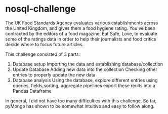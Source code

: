 # nosql-challenge
The UK Food Standards Agency evaluates various establishments across the United Kingdom, and gives them a food hygiene rating. You've been contracted by the editors of a food magazine, Eat Safe, Love, to evaluate some of the ratings data in order to help their journalists and food critics decide where to focus future articles.


This challenge consisted of 3 parts: 
1. Database setup
    Importing the data and establishing database/collection
2. Update Database
    Adding new data into the collection
    Checking other entries to properly update the new data
3. Database analysis
    Using the database, explore different entries using queries, fields,sorting, aggregate pipelines
    export these reults into a Pandas Dataframe

In general, I did not have too many difficulties with this challenge. So far, pyMongo has shown to be somewhat intuitive and easy to follow along. 

